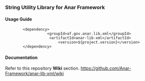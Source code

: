 ### String Utility Library for Anar Framework

#### Usage Guide

```
		<dependency>
	               <groupId>af.gov.anar.lib.xml</groupId>
	                <artifactId>anar-lib-xml</artifactId>
                        <version>${project.version}</version>
		</dependency>

```


#### Documentation

Refer to this repository **Wiki** section.
https://github.com/Anar-Framework/anar-lib-xml/wiki